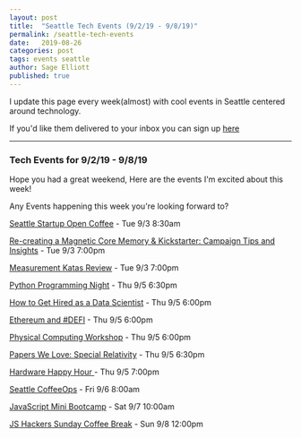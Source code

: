 ```yaml
---
layout: post
title:  "Seattle Tech Events (9/2/19 - 9/8/19)"
permalink: /seattle-tech-events
date:   2019-08-26
categories: post
tags: events seattle
author: Sage Elliott
published: true
---
```


I update this page every week(almost) with cool events in Seattle centered around technology.

If you'd like them delivered to your inbox you can sign up [here](https://mailchi.mp/32d244a64668/techseattle)

------- 
### Tech Events for 9/2/19 - 9/8/19
Hope you had a great weekend, Here are the events I'm excited about this week!

Any Events happening this week you're looking forward to?

[Seattle Startup Open Coffee](http://bit.ly/2ltMuJs) - Tue 9/3 8:30am

[Re-creating a Magnetic Core Memory & Kickstarter: Campaign Tips and Insights](http://bit.ly/2jVT7Ux) - Tue 9/3 7:00pm

[Measurement Katas Review](http://bit.ly/2lyXsx8) - Tue 9/3 7:00pm

[Python Programming Night](http://bit.ly/2k0Fkfs) - Thu 9/5 6:30pm

[How to Get Hired as a Data Scientist](http://bit.ly/2kqWK4S) - Thu 9/5 6:00pm

[Ethereum and #DEFI](http://bit.ly/2lAsMvq) - Thu 9/5 6:00pm

[Physical Computing Workshop](http://bit.ly/2lVcVIi) - Thu 9/5 6:00pm

[Papers We Love: Special Relativity](http://bit.ly/2keOJQM) - Thu 9/5 6:30pm

[Hardware Happy Hour ](http://bit.ly/2lPc4bV) - Thu 9/5 7:00pm

[Seattle CoffeeOps](http://bit.ly/2jVeftV) - Fri 9/6 8:00am

[JavaScript Mini Bootcamp](http://bit.ly/2lAEyGb) - Sat 9/7 10:00am

[JS Hackers Sunday Coffee Break](http://bit.ly/2ko4rZL) - Sun 9/8 12:00pm


